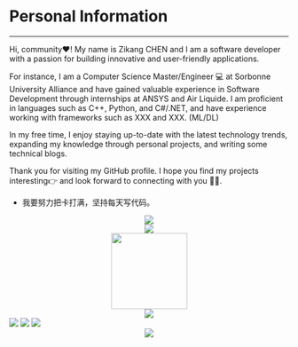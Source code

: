 # **Personal Information**

---

Hi, community❤️! My name is Zikang CHEN and I am a software developer with a passion for building innovative and user-friendly applications.

For instance, I am a Computer Science Master/Engineer 💻 at Sorbonne University Alliance and have gained valuable experience in Software Development through internships at ANSYS and Air Liquide. I am proficient in languages such as C++, Python, and C#/.NET, and have experience working with frameworks such as XXX and XXX. (ML/DL)

In my free time, I enjoy staying up-to-date with the latest technology trends, expanding my knowledge through personal projects, and writing some technical blogs.

Thank you for visiting my GitHub profile. I hope you find my projects interesting👉 and look forward to connecting with you 👌🏻.

- 我要努力把卡打满，坚持每天写代码。

<div align="center"> <img src="https://metrics.lecoq.io/Appointat?template=classic&isocalendar=1&base=header%2C%20activity%2C%20community%2C%20repositories%2C%20metadata&base.indepth=false&base.hireable=false&base.skip=false&isocalendar=false&isocalendar.duration=half-year&config.timezone=Europe%2FParis" /> </div>


<div align="center"> <img src="https://github-readme-stats.vercel.app/api/top-langs/?username=Appointat&theme=tokyonight" /> </div>

<div align="center"> <img height="137px" src="https://github-readme-stats.vercel.app/api?username=Appointat&show_icons=true&theme=tokyonight" /> </div>


<div align="center"> <img src="https://github-profile-trophy.vercel.app/?username=Appointat" /> </div>

<span> 
<img src="https://img.shields.io/badge/-HTML5-E34F26?style=flat-square&logo=html5&logoColor=white" /> 
<img src="https://img.shields.io/badge/-CSS3-1572B6?style=flat-square&logo=css3" /> 
<img src="https://img.shields.io/badge/-JavaScript-oringe?style=flat-square&logo=javascript" /> </span>

<div align="center"> <img src="https://activity-graph.herokuapp.com/graph?username=Appointat&theme=xcode" /> </div>
